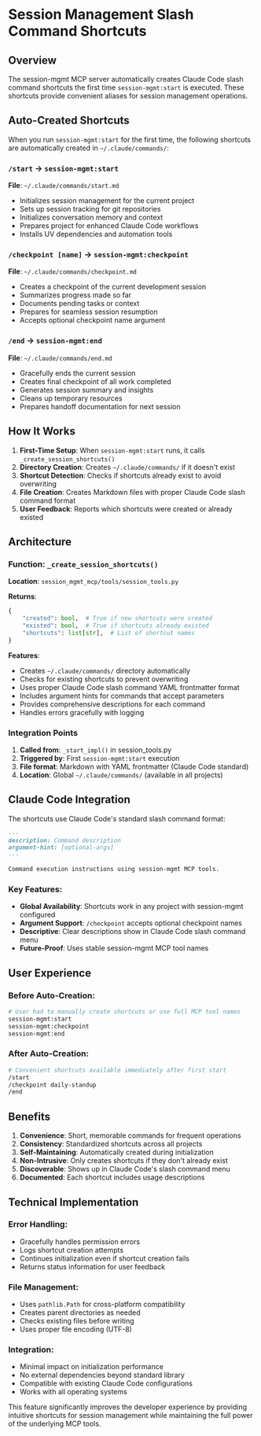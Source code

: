 # Session Management Slash Command Shortcuts

## Overview

The session-mgmt MCP server automatically creates Claude Code slash command shortcuts the first time `session-mgmt:start` is executed. These shortcuts provide convenient aliases for session management operations.

## Auto-Created Shortcuts

When you run `session-mgmt:start` for the first time, the following shortcuts are automatically created in `~/.claude/commands/`:

### `/start` → `session-mgmt:start`

**File**: `~/.claude/commands/start.md`

- Initializes session management for the current project
- Sets up session tracking for git repositories
- Initializes conversation memory and context
- Prepares project for enhanced Claude Code workflows
- Installs UV dependencies and automation tools

### `/checkpoint [name]` → `session-mgmt:checkpoint`

**File**: `~/.claude/commands/checkpoint.md`

- Creates a checkpoint of the current development session
- Summarizes progress made so far
- Documents pending tasks or context
- Prepares for seamless session resumption
- Accepts optional checkpoint name argument

### `/end` → `session-mgmt:end`

**File**: `~/.claude/commands/end.md`

- Gracefully ends the current session
- Creates final checkpoint of all work completed
- Generates session summary and insights
- Cleans up temporary resources
- Prepares handoff documentation for next session

## How It Works

1. **First-Time Setup**: When `session-mgmt:start` runs, it calls `_create_session_shortcuts()`
1. **Directory Creation**: Creates `~/.claude/commands/` if it doesn't exist
1. **Shortcut Detection**: Checks if shortcuts already exist to avoid overwriting
1. **File Creation**: Creates Markdown files with proper Claude Code slash command format
1. **User Feedback**: Reports which shortcuts were created or already existed

## Architecture

### Function: `_create_session_shortcuts()`

**Location**: `session_mgmt_mcp/tools/session_tools.py`

**Returns**:

```python
{
    "created": bool,  # True if new shortcuts were created
    "existed": bool,  # True if shortcuts already existed
    "shortcuts": list[str],  # List of shortcut names
}
```

**Features**:

- Creates `~/.claude/commands/` directory automatically
- Checks for existing shortcuts to prevent overwriting
- Uses proper Claude Code slash command YAML frontmatter format
- Includes argument hints for commands that accept parameters
- Provides comprehensive descriptions for each command
- Handles errors gracefully with logging

### Integration Points

1. **Called from**: `_start_impl()` in session_tools.py
1. **Triggered by**: First `session-mgmt:start` execution
1. **File format**: Markdown with YAML frontmatter (Claude Code standard)
1. **Location**: Global `~/.claude/commands/` (available in all projects)

## Claude Code Integration

The shortcuts use Claude Code's standard slash command format:

```markdown
---
description: Command description
argument-hint: [optional-args]
---

Command execution instructions using session-mgmt MCP tools.
```

### Key Features:

- **Global Availability**: Shortcuts work in any project with session-mgmt configured
- **Argument Support**: `/checkpoint` accepts optional checkpoint names
- **Descriptive**: Clear descriptions show in Claude Code slash command menu
- **Future-Proof**: Uses stable session-mgmt MCP tool names

## User Experience

### Before Auto-Creation:

```bash
# User had to manually create shortcuts or use full MCP tool names
session-mgmt:start
session-mgmt:checkpoint
session-mgmt:end
```

### After Auto-Creation:

```bash
# Convenient shortcuts available immediately after first start
/start
/checkpoint daily-standup
/end
```

## Benefits

1. **Convenience**: Short, memorable commands for frequent operations
1. **Consistency**: Standardized shortcuts across all projects
1. **Self-Maintaining**: Automatically created during initialization
1. **Non-Intrusive**: Only creates shortcuts if they don't already exist
1. **Discoverable**: Shows up in Claude Code's slash command menu
1. **Documented**: Each shortcut includes usage descriptions

## Technical Implementation

### Error Handling:

- Gracefully handles permission errors
- Logs shortcut creation attempts
- Continues initialization even if shortcut creation fails
- Returns status information for user feedback

### File Management:

- Uses `pathlib.Path` for cross-platform compatibility
- Creates parent directories as needed
- Checks existing files before writing
- Uses proper file encoding (UTF-8)

### Integration:

- Minimal impact on initialization performance
- No external dependencies beyond standard library
- Compatible with existing Claude Code configurations
- Works with all operating systems

This feature significantly improves the developer experience by providing intuitive shortcuts for session management while maintaining the full power of the underlying MCP tools.
